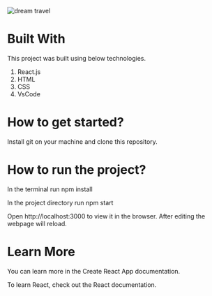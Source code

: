 
![dream travel](https://user-images.githubusercontent.com/79240706/129153524-6dfd91b4-1c28-468f-9e71-b19ef3a9698c.PNG)

# **Built With**

This project was built using below technologies.

1. React.js
2. HTML
3. CSS
4. VsCode

# **How to get started?**

Install git on your machine and clone this repository.

# **How to run the project?**

In the terminal run npm install

In the project directory run npm start

Open http://localhost:3000 to view it in the browser. After editing the webpage will reload.

# **Learn More**

You can learn more in the Create React App documentation.

To learn React, check out the React documentation.

